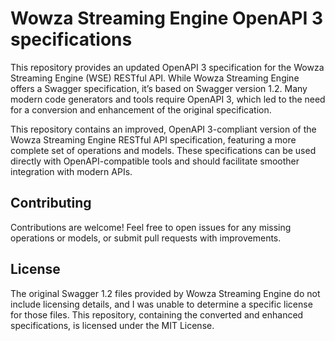 # Wowza Streaming Engine OpenAPI 3 specifications

This repository provides an updated OpenAPI 3 specification for the Wowza Streaming Engine (WSE) RESTful API. While
Wowza Streaming Engine offers a Swagger specification, it’s based on Swagger version 1.2. Many modern code generators
and tools require OpenAPI 3, which led to the need for a conversion and enhancement of the original specification.

This repository contains an improved, OpenAPI 3-compliant version of the Wowza Streaming Engine RESTful API
specification, featuring a more complete set of operations and models. These specifications can be used directly with
OpenAPI-compatible tools and should facilitate smoother integration with modern APIs.

## Contributing

Contributions are welcome! Feel free to open issues for any missing operations or models, or submit pull requests with
improvements.

## License

The original Swagger 1.2 files provided by Wowza Streaming Engine do not include licensing details, and I was unable to
determine a specific license for those files. This repository, containing the converted and enhanced specifications, is
licensed under the MIT License.

